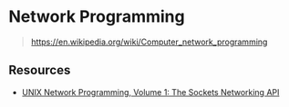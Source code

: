 # Network Programming

> <https://en.wikipedia.org/wiki/Computer_network_programming>

## Resources

- [UNIX Network Programming, Volume 1: The Sockets Networking API](unix_network_programming_vol1)
